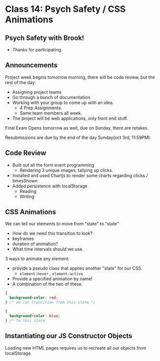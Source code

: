 # Class 14: Psych Safety / CSS Animations

## Psych Safety with Brook!

* Thanks for participating.

## Announcements

Project week begins tomorrow morning, there will be code review, but the rest of the day:

* Assigning project teams
* Go through a bunch of documentation.
* Working with your group to come up with an idea.
  * 4 Prep Assignments.
  * Same team members all week.
* The project will be web applications, only front end stuff.

Final Exam Opens tomorrow as well, due on Sunday, there are retakes.

Resubmissions are due by the end of the day Sunday(oct 3rd, 11:59PM).

## Code Review

* Built out all the form event programming
  * Rendering 3 unique images, tallying up clicks.
* Installed and used Chartjs to render some charts regarding clicks / timesShown
* Added persistence with localStorage
  * Reading
  * Writing

## CSS Animations

We can tell our elements to move from "state" to "state"

* How do we need this transition to look?
* keyframes
* duration of animation?
* What time intervals should we use.

3 ways to animate any element:
 *  provide a pseudo class that applies another "state" for our CSS.
    *  `element:hover` , `element:active`
 *  Provide a specified animation by name!
 *  A combination of the two of these.

```css
{
  background-color: red;
} /* we can transition from this state */

{
  background-color: blue;
} /* to this state

```

## Instantiating our JS Constructor Objects

Loading new HTML pages requires us to recreate all our objects from localStorage.
